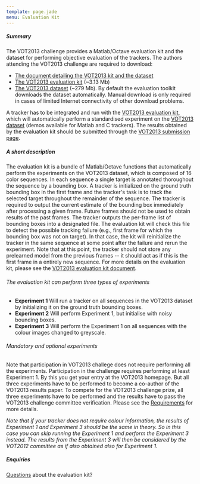 ```yaml
---
template: page.jade
menu: Evaluation Kit
---
```


##### Summary

The VOT2013 challenge provides a Matlab/Octave evaluation kit and the
dataset for performing objective evaluation of the trackers. The authors
attending the VOT2013 challenge are required to download:

-   [The document detailing the VOT2013 kit and the
    dataset](Download/vot_2013_evaluation_kit.pdf)
-   [The VOT2013 evaluation
    kit](https://github.com/vicoslab/vot-toolkit) (\~3.13 Mb)
-   [The VOT2013 dataset](http://box.vicos.si/vot/vot2013.zip) (\~279
    Mb). By default the evaluation toolkit downloads the dataset
    automatically. Manual download is only required in cases of limited
    Internet connectivity of other download problems.

A tracker has to be integrated and run with the [VOT2013 evaluation
kit](https://github.com/vicoslab/vot-toolkit), which will automatically
perform a standardised experiment on the [VOT2013
dataset](http://box.vicos.si/vot/vot2013.zip) (demos available for
Matlab and C trackers). The results obtained by the evaluation kit
should be submitted through the [VOT2013 submission
page](submission.html).

##### A short description

The evaluation kit is a bundle of Matlab/Octave functions that
automatically perform the experiments on the VOT2013 dataset, which is
composed of 16 color sequences. In each sequence a single target is
annotated thoroughout the sequence by a bounding box. A tracker is
initialized on the ground truth bounding box in the first frame and the
tracker's task is to track the selected target throughout the remainder
of the sequence. The tracker is required to output the current estimate
of the bounding box immediately after processing a given frame. Future
frames should not be used to obtain results of the past frames. The
tracker outputs the per-frame list of bounding boxes into a designated
file. The evaluation kit will check this file to detect the possible
tracking failure (e.g., first frame for which the bounding box was not
on target). In that case, the kit will reinitialize the tracker in the
same sequence at some point after the failure and rerun the experiment.
Note that at this point, the tracker should not store any prelearned
model from the previous frames -- it should act as if this is the first
frame in a entirely new sequence. For more details on the evaluation
kit, please see the [VOT2013 evaluation kit
document](Download/vot_2013_evaluation_kit.pdf).

###### The evaluation kit can perform three types of experiments

-   **Experiment 1**
     Will run a tracker on all sequences in the VOT2013 dataset by
    initializing it on the ground truth bounding boxes.
-   **Experiment 2**
     Will perform Experiment 1, but initialise with noisy bounding
    boxes.
-   **Experiment 3**
     Will perform the Experiment 1 on all sequences with the colour
    images changed to greyscale.

###### Mandatory and optional experiments

Note that participation in VOT2013 challege does not require performing
all the experiments. Participation in the challenge requires performing
at least Experiment 1. By this you get your entry at the VOT2013
homepage. But all three experiments have to be performed to become a
co-author of the VOT2013 results paper. To compete for the VOT2013
challenge prize, all three experiments have to be performed and the
results have to pass the VOT2013 challenge committee verification.
Please see the [Requirements](participation.html) for more details.

*Note that if your tracker does not require colour information, the
results of Experiment 1 and Experiment 3 should be the same in theory.
So in this case you can skip running the Experiment 1 and perform the
Experiment 3 instead. The results from the Experiment 3 will then be
considered by the VOT2012 committee as if also obtained also for
Experiment 1.*

##### Enquiries

[Questions](mailto:gustavo.fernandez@ait.ac.at?cc=roman.pflugfelder@ait.ac.at&subject=VOT2013%20challenge%20-%20Evaluation%20kit)
about the evaluation kit?
